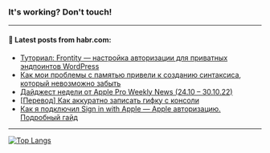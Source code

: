 ### It's working? Don't touch!

---
<!--
#### 🛠️ Technical stack:

![C++](https://img.shields.io/badge/C++-informational?logo=c%2B%2B&style=flat&logoColor=white&color=9C033A)
![Java](https://img.shields.io/badge/Java-informational?logo=java&style=flat&logoColor=white&color=007396)
![Kotlin](https://img.shields.io/badge/Kotlin-informational?logo=Kotlin&style=flat&logoColor=white&color=0095D5)
![JS](https://img.shields.io/badge/JS-informational?logo=javaScript&style=flat&logoColor=black&color=F7Df1E) <br>
![HTML5](https://img.shields.io/badge/HTML5-informational?logo=html5&style=flat&logoColor=white&color=E34F26)
![CSS3](https://img.shields.io/badge/CSS3-informational?logo=css3&style=flat&logoColor=white&color=157286)
![Sass](https://img.shields.io/badge/Saas-informational?logo=sass&style=flat&logoColor=white&color=hotpink)
![PHP](https://img.shields.io/badge/PHP-informational?logo=php&style=flat&logoColor=white&color=777BB4) <br>
![WebPAck](https://img.shields.io/badge/WebPack-informational?logo=webPack&style=flat&logoColor=white&color=FF6F00)
![Bootstrap](https://img.shields.io/badge/Bootstrap-informational?logo=Bootstrap&style=flat&logoColor=white&color=7952B3)
![MySQL](https://img.shields.io/badge/MySQL-informational?logo=MySQL&style=flat&logoColor=white&color=00f) <br>
![NodeJS](https://img.shields.io/badge/NodeJS-informational?logo=node.js&style=flat&logoColor=white&color=43853D)
![Spring](https://img.shields.io/badge/Spring-informational?logo=Spring&style=flat&logoColor=white&color=0A9EDC)
![Angular](https://img.shields.io/badge/Vue-informational?logo=vue.js&style=flat&logoColor=white&color=red)
![Git](https://img.shields.io/badge/Git-informational?logo=git&style=flat&logoColor=white&color=darkorange)

___
-->

#### 💬 Latest posts from habr.com:

<!-- BLOG-POST-LIST:START -->
- [Туториал: Frontity — настройка авторизации для приватных эндпоинтов WordPress](https://habr.com/ru/post/696650/?utm_source=habrahabr&utm_medium=rss&utm_campaign=696650)
- [Как мои проблемы с памятью привели к созданию синтаксиса, который невозможно забыть](https://habr.com/ru/post/696654/?utm_source=habrahabr&utm_medium=rss&utm_campaign=696654)
- [Дайджест недели от Apple Pro Weekly News &lpar;24.10 – 30.10.22&rpar;](https://habr.com/ru/post/696652/?utm_source=habrahabr&utm_medium=rss&utm_campaign=696652)
- [[Перевод] Как аккуратно записать гифку с консоли](https://habr.com/ru/post/696564/?utm_source=habrahabr&utm_medium=rss&utm_campaign=696564)
- [Как я подключил Sign in with Apple — Apple авторизацию. Подробный гайд](https://habr.com/ru/post/696646/?utm_source=habrahabr&utm_medium=rss&utm_campaign=696646)
<!-- BLOG-POST-LIST:END -->

---

[![Top Langs](https://github-readme-stats.vercel.app/api/top-langs/?username=zloylis&layout=compact&hide_border=true&theme=dracula)](https://github.com/zloylis)
